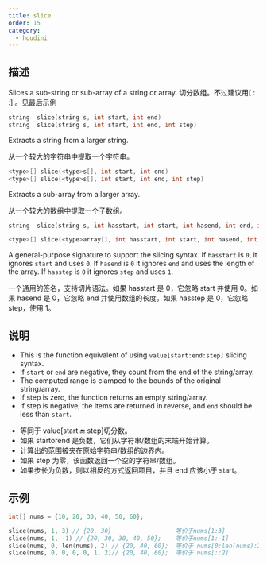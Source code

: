 ```yaml
---
title: slice
order: 15
category:
  - houdini
---
```

    
## 描述

Slices a sub-string or sub-array of a string or array. 切分数组。不过建议用[ : :] 。见最后示例

```c
string  slice(string s, int start, int end)
string  slice(string s, int start, int end, int step)
```

Extracts a string from a larger string.

从一个较大的字符串中提取一个字符串。

```c
<type>[] slice(<type>s[], int start, int end)
<type>[] slice(<type>s[], int start, int end, int step)
```

Extracts a sub-array from a larger array.

从一个较大的数组中提取一个子数组。

```c
string  slice(string s, int hasstart, int start, int hasend, int end, int hasstep, int step)

<type>[] slice(<type>array[], int hasstart, int start, int hasend, int end, int hasstep, int step)
```

A general-purpose signature to support the slicing syntax. If `hasstart` is `0`, it ignores `start` and uses `0`. If `hasend` is `0` it ignores `end` and
uses the length of the array. If `hasstep` is `0` it ignores `step` and uses `1`.

一个通用的签名，支持切片语法。如果 hasstart 是 0，它忽略 start 并使用 0。如果 hasend 是 0，它忽略 end 并使用数组的长度。如果 hasstep 是 0，它忽略 step，使用 1。

## 说明

- This is the function equivalent of using `value[start:end:step]` slicing syntax.
- If `start` or `end` are negative, they count from the end of the string/array.
- The computed range is clamped to the bounds of the original string/array.
- If step is zero, the function returns an empty string/array.
- If step is negative, the items are returned in reverse, and `end` should be less than `start`.

* 等同于 value[start :end: step]切分数。
* 如果 startorend 是负数，它们从字符串/数组的末端开始计算。
* 计算出的范围被夹在原始字符串/数组的边界内。
* 如果 step 为零，该函数返回一个空的字符串/数组。
* 如果步长为负数，则以相反的方式返回项目，并且 end 应该小于 start。

## 示例

```c
int[] nums = {10, 20, 30, 40, 50, 60};

slice(nums, 1, 3) // {20, 30}                  等价于nums[1:3]
slice(nums, 1, -1) // {20, 30, 30, 40, 50};    等价于nums[1:-1]
slice(nums, 0, len(nums), 2) // {20, 40, 60};  等价于 nums[0:len(nums):2]
slice(nums, 0, 0, 0, 0, 1, 2)// {20, 40, 60};  等价于 nums[::2]
```
